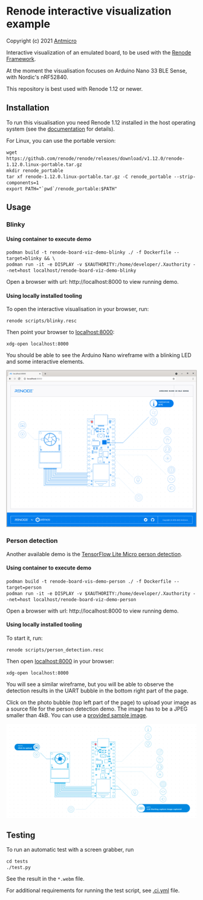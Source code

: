 # Renode interactive visualization example

Copyright (c) 2021 [Antmicro](https://www.antmicro.com)

Interactive visualization of an emulated board, to be used with the [Renode Framework](https://www.renode.io).

At the moment the visualisation focuses on Arduino Nano 33 BLE Sense, with Nordic's nRF52840.

This repository is best used with Renode 1.12 or newer.

## Installation

To run this visualisation you need Renode 1.12 installed in the host operating system (see the [documentation](https://docs.renode.io/en/latest/introduction/installing.html) for details).

For Linux, you can use the portable version:
```
wget https://github.com/renode/renode/releases/download/v1.12.0/renode-1.12.0.linux-portable.tar.gz
mkdir renode_portable
tar xf renode-1.12.0.linux-portable.tar.gz -C renode_portable --strip-components=1
export PATH="`pwd`/renode_portable:$PATH"
```

## Usage

### Blinky
#### Using container to execute demo
```
podman build -t renode-board-viz-demo-blinky ./ -f Dockerfile --target=blinky && \
podman run -it -e DISPLAY -v $XAUTHORITY:/home/developer/.Xauthority --net=host localhost/renode-board-viz-demo-blinky
```
Open a browser with url: http://localhost:8000 to view running demo.

#### Using locally installed tooling
To open the interactive visualisation in your browser, run:

```
renode scripts/blinky.resc
```

Then point your browser to [localhost:8000](http://localhost:8000):

```
xdg-open localhost:8000
```

You should be able to see the Arduino Nano wireframe with a blinking LED and some interactive elements.

![Renode visualisation](./assets/renode-visualisation.png "Arduino Nano 33 BLE Sense visualisation")

### Person detection

Another available demo is the [TensorFlow Lite Micro person detection](https://github.com/tensorflow/tensorflow/tree/master/tensorflow/lite/micro/examples/person_detection).
#### Using container to execute demo
```
podman build -t renode-board-vis-demo-person ./ -f Dockerfile --target=person
podman run -it -e DISPLAY -v $XAUTHORITY:/home/developer/.Xauthority --net=host localhost/renode-board-viz-demo-person
```
Open a browser with url: http://localhost:8000 to view running demo.

#### Using locally installed tooling
To start it, run:

```
renode scripts/person_detection.resc
```

Then open [localhost:8000](http://localhost:8000) in your browser:

```
xdg-open localhost:8000
```

You will see a similar wireframe, but you will be able to observe the detection results in the UART bubble in the bottom right part of the page.

Click on the photo bubble (top left part of the page) to upload your image as a source file for the person detection demo.
The image has to be a JPEG smaller than 4kB.
You can use a [provided sample image](./assets/person_detection_default.jpg).

![Upload photo](./assets/person_detection.png)

## Testing

To run an automatic test with a screen grabber, run

```
cd tests
./test.py
```

See the result in the `*.webm` file.

For additional requirements for running the test script, see [.ci.yml](./.ci.yml) file.

